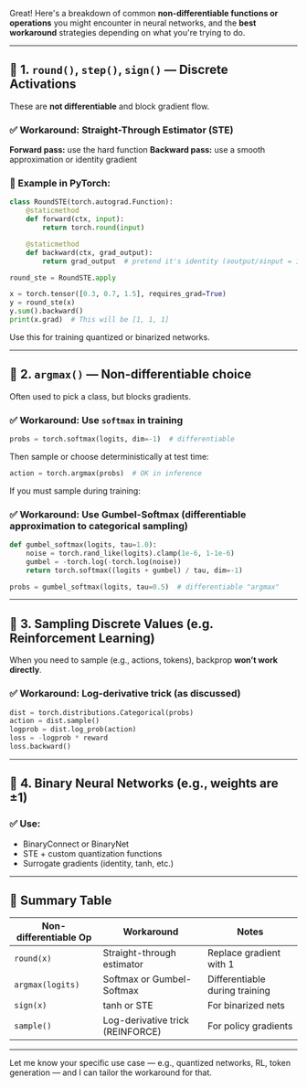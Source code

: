 Great! Here's a breakdown of common **non-differentiable functions or operations** you might encounter in neural networks, and the **best workaround** strategies depending on what you're trying to do.

---

## 🔧 1. **`round()`, `step()`, `sign()` — Discrete Activations**

These are **not differentiable** and block gradient flow.

### ✅ Workaround: **Straight-Through Estimator (STE)**

**Forward pass:** use the hard function
**Backward pass:** use a smooth approximation or identity gradient

### 🔁 Example in PyTorch:

```python
class RoundSTE(torch.autograd.Function):
    @staticmethod
    def forward(ctx, input):
        return torch.round(input)

    @staticmethod
    def backward(ctx, grad_output):
        return grad_output  # pretend it's identity (∂output/∂input = 1)

round_ste = RoundSTE.apply

x = torch.tensor([0.3, 0.7, 1.5], requires_grad=True)
y = round_ste(x)
y.sum().backward()
print(x.grad)  # This will be [1, 1, 1]
```

Use this for training quantized or binarized networks.

---

## 🔧 2. **`argmax()` — Non-differentiable choice**

Often used to pick a class, but blocks gradients.

### ✅ Workaround: Use `softmax` in training

```python
probs = torch.softmax(logits, dim=-1)  # differentiable
```

Then sample or choose deterministically at test time:

```python
action = torch.argmax(probs)  # OK in inference
```

If you must sample during training:

### ✅ Workaround: Use **Gumbel-Softmax** (differentiable approximation to categorical sampling)

```python
def gumbel_softmax(logits, tau=1.0):
    noise = torch.rand_like(logits).clamp(1e-6, 1-1e-6)
    gumbel = -torch.log(-torch.log(noise))
    return torch.softmax((logits + gumbel) / tau, dim=-1)

probs = gumbel_softmax(logits, tau=0.5)  # differentiable "argmax"
```

---

## 🔧 3. **Sampling Discrete Values (e.g. Reinforcement Learning)**

When you need to sample (e.g., actions, tokens), backprop **won’t work directly**.

### ✅ Workaround: **Log-derivative trick** (as discussed)

```python
dist = torch.distributions.Categorical(probs)
action = dist.sample()
logprob = dist.log_prob(action)
loss = -logprob * reward
loss.backward()
```

---

## 🔧 4. **Binary Neural Networks (e.g., weights are ±1)**

### ✅ Use:

* BinaryConnect or BinaryNet
* STE + custom quantization functions
* Surrogate gradients (identity, tanh, etc.)

---

## 🧾 Summary Table

| Non-differentiable Op | Workaround                       | Notes                          |
| --------------------- | -------------------------------- | ------------------------------ |
| `round(x)`            | Straight-through estimator       | Replace gradient with 1        |
| `argmax(logits)`      | Softmax or Gumbel-Softmax        | Differentiable during training |
| `sign(x)`             | tanh or STE                      | For binarized nets             |
| `sample()`            | Log-derivative trick (REINFORCE) | For policy gradients           |

---

Let me know your specific use case — e.g., quantized networks, RL, token generation — and I can tailor the workaround for that.



